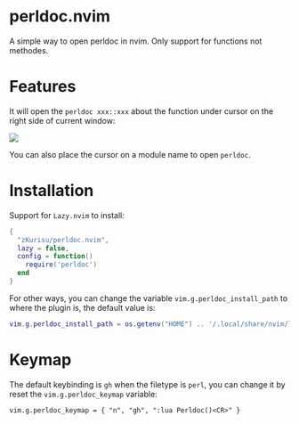 # perldoc.nvim

A simple way to open perldoc in nvim. Only support for functions not methodes.

# Features

It will open the `perldoc xxx::xxx` about the function under cursor on the right side of current window:

![](./img/perldoc.gif)

You can also place the cursor on a module name to open `perldoc`.

# Installation

Support for `Lazy.nvim` to install:

```lua
{
  "zKurisu/perldoc.nvim",
  lazy = false,
  config = function()
    require('perldoc')
  end
}
```

For other ways, you can change the variable `vim.g.perldoc_install_path` to where the plugin is, the default value is:

```lua
vim.g.perldoc_install_path = os.getenv("HOME") .. '/.local/share/nvim/lazy/perldoc.nvim'
```

# Keymap

The default keybinding is `gh` when the filetype is `perl`, you can change it by reset the `vim.g.perldoc_keymap` variable:

    vim.g.perldoc_keymap = { "n", "gh", ":lua Perldoc()<CR>" }


